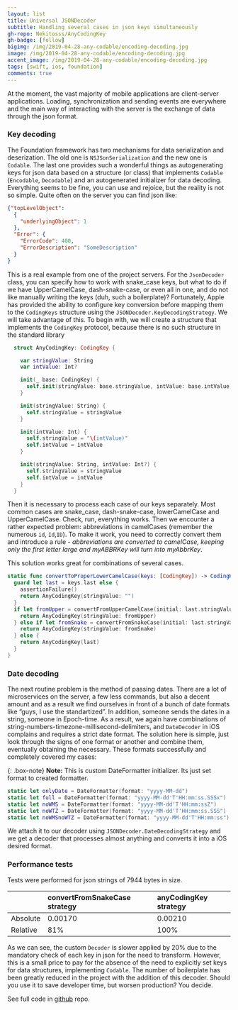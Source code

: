 ```yaml
---
layout: list
title: Universal JSONDecoder
subtitle: Handling several cases in json keys simultaneously
gh-repo: Nekitosss/AnyCodingKey
gh-badge: [follow]
bigimg: /img/2019-04-28-any-codable/encoding-decoding.jpg
image: /img/2019-04-28-any-codable/encoding-decoding.jpg
accent_image: /img/2019-04-28-any-codable/encoding-decoding.jpg
tags: [swift, ios, foundation]
comments: true
---
```


At the moment, the vast majority of mobile applications are client-server applications. Loading, synchronization and sending events are everywhere and the main way of interacting with the server is the exchange of data through the json format.

### Key decoding

The Foundation framework has two mechanisms for data serialization and deserization. The old one is `NSJSonSerialization` and the new one is `Codable`. The last one provides such a wonderful things as autogenerating keys for json data based on a structure (or class) that implements `Codable` (`Encodable`, `Decodable`) and an autogenerated initializer for data decoding.
Everything seems to be fine, you can use and rejoice, but the reality is not so simple. Quite often on the server you can find json like:

```json
{"topLevelObject":
  {
    "underlyingObject": 1
  },
  "Error": {
    "ErrorCode": 400,
    "ErrorDescription": "SomeDescription"
  }
}
```

This is a real example from one of the project servers.
For the `JsonDecoder` class, you can specify how to work with snake_case keys, but what to do if we have UpperCamelCase, dash-snake-case, or even all in one, and do not like manually writing the keys (duh, such a boilerplate)?
Fortunately, Apple has provided the ability to configure key conversion before mapping them to the `CodingKeys` structure using the `JSONDecoder.KeyDecodingStrategy`. We will take advantage of this.
To begin with, we will create a structure that implements the `CodingKey` protocol, because there is no such structure in the standard library

```swift
  struct AnyCodingKey: CodingKey {

    var stringValue: String
    var intValue: Int?

    init(_ base: CodingKey) {
      self.init(stringValue: base.stringValue, intValue: base.intValue)
    }

    init(stringValue: String) {
      self.stringValue = stringValue
    }

    init(intValue: Int) {
      self.stringValue = "\(intValue)"
      self.intValue = intValue
    }

    init(stringValue: String, intValue: Int?) {
      self.stringValue = stringValue
      self.intValue = intValue
    }
  }
```

Then it is necessary to process each case of our keys separately. Most common cases are snake_case, dash-snake-case, lowerCamelCase and UpperCamelCase. Check, run, everything works. Then we encounter a rather expected problem: abbreviations in camelCases (remember the numerous `id`, `Id`,`ID`). To make it work, you need to correctly convert them and introduce a rule - *abbreviations are converted to camelCase, keeping only the first letter large and myABBRKey will turn into myAbbrKey*.

This solution works great for combinations of several cases.

```swift
static func convertToProperLowerCamelCase(keys: [CodingKey]) -> CodingKey {
  guard let last = keys.last else {
    assertionFailure()
    return AnyCodingKey(stringValue: "")
  }
  if let fromUpper = convertFromUpperCamelCase(initial: last.stringValue) {
    return AnyCodingKey(stringValue: fromUpper)
  } else if let fromSnake = convertFromSnakeCase(initial: last.stringValue) {
    return AnyCodingKey(stringValue: fromSnake)
  } else {
    return AnyCodingKey(last)
  }
}
```

### Date decoding

The next routine problem is the method of passing dates. There are a lot of microservices on the server, a few less commands, but also a decent amount and as a result we find ourselves in front of a bunch of date formats like “guys, I use the standartized”. In addition, someone sends the dates in a string, someone in Epoch-time. As a result, we again have combinations of string-numbers-timezone-millisecond-delimiters, and `DateDecoder` in iOS complains and requires a strict date format. The solution here is simple, just look through the signs of one format or another and combine them, eventually obtaining the necessary. These formats successfully and completely covered my cases:

{: .box-note}
**Note:** This is custom DateFormatter initializer. Its just set format to created formatter.

```swift
static let onlyDate = DateFormatter(format: "yyyy-MM-dd")
static let full = DateFormatter(format: "yyyy-MM-dd'T'HH:mm:ss.SSSx")
static let noWMS = DateFormatter(format: "yyyy-MM-dd'T'HH:mm:ssZ")
static let noWTZ = DateFormatter(format: "yyyy-MM-dd'T'HH:mm:ss.SSS")
static let noWMSnoWTZ = DateFormatter(format: "yyyy-MM-dd'T'HH:mm:ss")
```

We attach it to our decoder using `JSONDecoder.DateDecodingStrategy` and we get a decoder that processes almost anything and converts it into a iOS desired format.

### Performance tests

Tests were performed for json strings of 7944 bytes in size.

|  | convertFromSnakeCase strategy | anyCodingKey strategy |
| :------ |:--- | :--- |
| Absolute | 0.00170 | 0.00210 |
| Relative | 81% | 100% |

As we can see, the custom `Decoder` is slower applied by 20% due to the mandatory check of each key in json for the need to transform. However, this is a small price to pay for the absence of the need to explicitly set keys for data structures, implementing `Codable`. The number of boilerplate has been greatly reduced in the project with the addition of this decoder. Should you use it to save developer time, but worsen production? You decide.

See full code in [github](https://github.com/Nekitosss/AnyCodingKey) repo.
